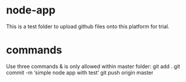 # node-app
This is a test folder to upload github files onto this platform for trial.

# commands
Use three commands & is only allowed within master folder:
git add .
git commit -m ‘simple node app with test’
git push origin master